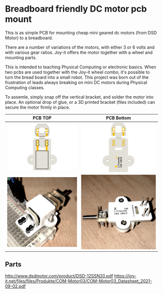 # Breadboard friendly DC motor pcb mount
This is as simple PCB for mounting cheap mini geared dc motors (from DSD Motor) to a breadboard. 

There are a number of variations of the motors, with either 3 or 6 volts and with various gear ratios. Joy-it offers the motor together with a wheel and mounting parts.

This is intended to teaching Physical Computing or electronic basics. When two pcbs are used together with the Joy-it wheel combo, it's possible to turn the bread board into a small robot. This project was born out of the frustration of leads always breaking on mini DC motors during Physical Computing classes.

To assemle, simply snap off the vertical bracket, and solder the motor into place. An optional drop of glue, or a 3D printed bracket (files included) can secure the motor firmly in place.  

PCB TOP                                                     |  PCB Bottom
:----------------------------------------------------------:|:---------------------------------------------------------------:
![Image of PCB top](/RAW/DCmotorBreadBoard.png?raw=true)    | ![Image of PCB bottom](/RAW/DCmotorBreadBoard2.png?raw=true)  
![Image of assembly top](/RAW/img1.JPG?raw=true)  	    	| ![Image of assembly bottom](/RAW/img2.JPG?raw=true) 



## Parts
http://www.dsdmotor.com/product/DSD-12SSN20.pdf
https://joy-it.net/files/files/Produkte/COM-Motor03/COM-Motor03_Datasheet_2021-09-02.pdf

